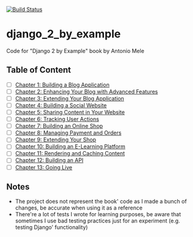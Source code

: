 [![Build Status](https://travis-ci.org/lancelote/django_2_by_example.svg)](https://travis-ci.org/lancelote/django_2_by_example)

# django_2_by_example

Code for "Django 2 by Example" book by Antonio Mele

## Table of Content

- [ ] [Chapter 1: Building a Blog Application](chapter01)
- [ ] [Chapter 2: Enhancing Your Blog with Advanced Features](chapter02)
- [ ] [Chapter 3: Extending Your Blog Application](chapter03)
- [ ] [Chapter 4: Building a Social Website](chapter04)
- [ ] [Chapter 5: Sharing Content in Your Website](chapter05)
- [ ] [Chapter 6: Tracking User Actions](chapter06)
- [ ] [Chapter 7: Building an Online Shop](chapter07)
- [ ] [Chapter 8: Managing Payment and Orders](chapter08)
- [ ] [Chapter 9: Extending Your Shop](chapter09)
- [ ] [Chapter 10: Building an E-Learning Platform](chapter10)
- [ ] [Chapter 11: Rendering and Caching Content](chapter11)
- [ ] [Chapter 12: Building an API](chapter12)
- [ ] [Chapter 13: Going Live](chapter13)

## Notes

- The project does not represent the book' code as I made a bunch of changes, be accurate when using it as a reference
- There're a lot of tests I wrote for learning purposes, be aware that sometimes I use bad testing practices just for an experiment (e.g. testing Django' functionality)
